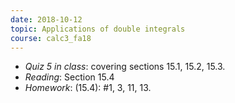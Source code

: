 ```yaml
---
date: 2018-10-12
topic: Applications of double integrals
course: calc3_fa18
---
```


- *Quiz 5 in class*: covering sections 15.1, 15.2, 15.3.
- *Reading*: Section 15.4
- *Homework*: (15.4): #1, 3, 11, 13.

